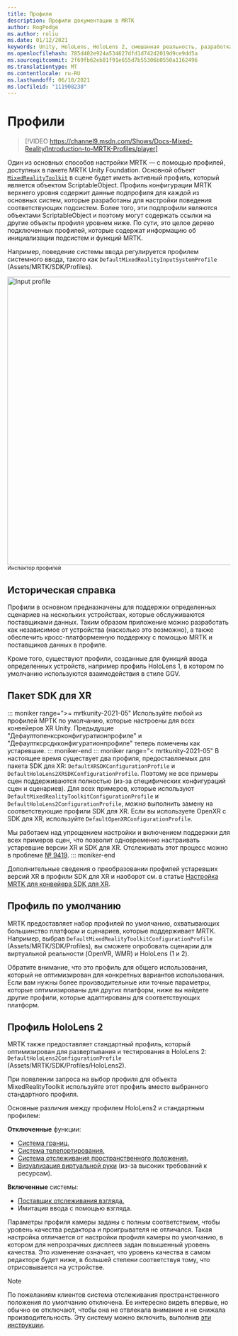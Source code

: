 ```yaml
---
title: Профили
description: Профили документации в MRTK
author: RogPodge
ms.author: roliu
ms.date: 01/12/2021
keywords: Unity, HoloLens, HoloLens 2, смешанная реальность, разработка, MRTK, профили
ms.openlocfilehash: 785d402e924a534627dfd1d742d2019d9ce9dd5a
ms.sourcegitcommit: 2f69fb62eb81f91e655d7b55306b0550a1162496
ms.translationtype: MT
ms.contentlocale: ru-RU
ms.lasthandoff: 06/10/2021
ms.locfileid: "111908238"
---
```

# <a name="profiles"></a>Профили

> [!VIDEO https://channel9.msdn.com/Shows/Docs-Mixed-Reality/Introduction-to-MRTK-Profiles/player]

Один из основных способов настройки MRTK — с помощью профилей, доступных в пакете MRTK Unity Foundation. Основной объект [`MixedRealityToolkit`](xref:Microsoft.MixedReality.Toolkit.MixedRealityToolkit) в сцене будет иметь активный профиль, который является объектом ScriptableObject. Профиль конфигурации MRTK верхнего уровня содержит данные подпрофиля для каждой из основных систем, которые разработаны для настройки поведения соответствующих подсистем. Более того, эти подпрофили являются объектами ScriptableObject и поэтому могут содержать ссылки на другие объекты профиля уровнем ниже. По сути, это целое дерево подключенных профилей, которые содержат информацию об инициализации подсистем и функций MRTK.

Например, поведение системы ввода регулируется профилем системного ввода, такого как `DefaultMixedRealityInputSystemProfile` (Assets/MRTK/SDK/Profiles).

<img src="../images/profiles/input_profile.png" width="650px" alt="Input profile" style="display:block;">
<sup>Инспектор профилей</sup>

## <a name="background"></a>Историческая справка

Профили в основном предназначены для поддержки определенных сценариев на нескольких устройствах, которые обслуживаются поставщиками данных. Таким образом приложение можно разработать как независимое от устройства (насколько это возможно), а также обеспечить кросс-платформенную поддержку с помощью MRTK и поставщиков данных в профиле.

Кроме того, существуют профили, созданные для функций ввода определенных устройств, например профиль HoloLens 1, в котором по умолчанию используются взаимодействия в стиле GGV.

## <a name="xr-sdk"></a>Пакет SDK для XR

::: moniker range=">= mrtkunity-2021-05"
Используйте любой из профилей МРТК по умолчанию, которые настроены для всех конвейеров XR Unity. Предыдущие "Дефаултопенксрконфигуратионпрофиле" и "Дефаултксрсдкконфигуратионпрофиле" теперь помечены как устаревшие.
::: moniker-end
::: moniker range="< mrtkunity-2021-05"
В настоящее время существует два профиля, предоставляемых для пакета SDK для XR: `DefaultXRSDKConfigurationProfile` и `DefaultHoloLens2XRSDKConfigurationProfile`. Поэтому не все примеры сцен поддерживаются полностью (из-за специфических конфигураций сцен и сценариев). Для всех примеров, которые используют `DefaultMixedRealityToolkitConfigurationProfile` и `DefaultHoloLens2ConfigurationProfile`, _можно_ выполнить замену на соответствующие профили SDK для XR. Если вы используете OpenXR с SDK для XR, используйте `DefaultOpenXRConfigurationProfile`.

Мы работаем над упрощением настройки и включением поддержки для всех примеров сцен, что позволит одновременно настраивать устаревшие версии XR и SDK для XR. Отслеживать этот процесс можно в проблеме [№ 9419](https://github.com/microsoft/MixedRealityToolkit-Unity/issues/9419).
::: moniker-end

Дополнительные сведения о преобразовании профилей устаревших версий XR в профили SDK для XR и наоборот см. в статье [Настройка MRTK для конвейера SDK для XR](../../configuration/getting-started-with-mrtk-and-xrsdk.md#configuring-mrtk-for-the-xr-sdk-pipeline).

## <a name="default-profile"></a>Профиль по умолчанию

MRTK предоставляет набор профилей по умолчанию, охватывающих большинство платформ и сценариев, которые поддерживает MRTK. Например, выбрав `DefaultMixedRealityToolkitConfigurationProfile` (Assets/MRTK/SDK/Profiles), вы сможете опробовать сценарии для виртуальной реальности (OpenVR, WMR) и HoloLens (1 и 2).

Обратите внимание, что это профиль для общего использования, который не оптимизирован для конкретных вариантов использования. Если вам нужны более производительные или точные параметры, которые оптимизированы для других платформ, ниже вы найдете другие профили, которые адаптированы для соответствующих платформ.

## <a name="hololens-2-profile"></a>Профиль HoloLens 2

MRTK также предоставляет стандартный профиль, который оптимизирован для развертывания и тестирования в HoloLens 2: `DefaultHoloLens2ConfigurationProfile` (Assets/MRTK/SDK/Profiles/HoloLens2).

При появлении запроса на выбор профиля для объекта MixedRealityToolkit используйте этот профиль вместо выбранного стандартного профиля.

Основные различия между профилем HoloLens2 и стандартным профилем:

**Отключенные** функции:

- [Система границ.](../boundary/boundary-system-getting-started.md)
- [Система телепортирования.](../teleport-system/teleport-system.md)
- [Система отслеживания пространственного положения.](../spatial-awareness/spatial-awareness-getting-started.md)
- [Визуализация виртуальной руки](../input/hand-tracking.md) (из-за высоких требований к ресурсам).

**Включенные** системы:

- [Поставщик отслеживания взгляда.](../input/eye-tracking/eye-tracking-main.md)
- Имитация ввода с помощью взгляда.

Параметры профиля камеры заданы с полным соответствием, чтобы уровень качества редактора и проигрывателя не отличался. Такая настройка отличается от настройки профиля камеры по умолчанию, в котором для непрозрачных дисплеев задан повышенный уровень качества. Это изменение означает, что уровень качества в самом редакторе будет ниже, в большей степени соответствуя тому, что отрисовывается на устройстве.

> [!NOTE]
> По пожеланиям клиентов система отслеживания пространственного положения по умолчанию отключена. Ее интересно видеть впервые, но обычно ее отключают, чтобы она не отвлекала внимание и не снижала производительность. Эту систему можно включить, выполнив [эти инструкции](../spatial-awareness/spatial-awareness-getting-started.md).
